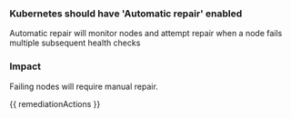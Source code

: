 
### Kubernetes should have 'Automatic repair' enabled

Automatic repair will monitor nodes and attempt repair when a node fails multiple subsequent health checks

### Impact
Failing nodes will require manual repair.

<!-- DO NOT CHANGE -->
{{ remediationActions }}

